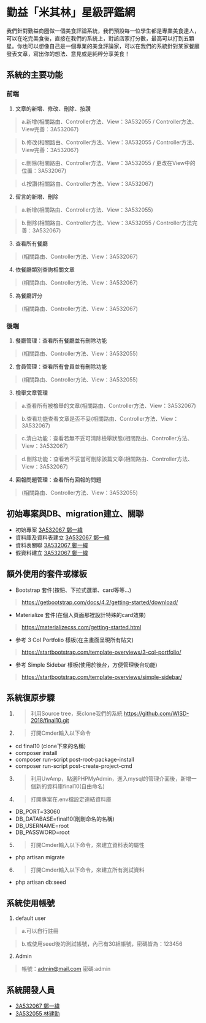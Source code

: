 

# 勤益「米其林」星級評鑑網

我們針對勤益商圈做一個美食評論系統，我們預設每一位學生都是專業美食達人，可以在吃完美食後，直接在我們的系統上，對該店家打分數，最高可以打到五顆星。你也可以想像自己是一個專業的美食評論家，可以在我們的系統針對某家餐廳發表文章，寫出你的想法、意見或是純粹分享美食！

## 系統的主要功能
### 前端
1. 文章的新增、修改、刪除、按讚
> a.新增(相關路由、Controller方法、View：3A532055 / Controller方法、View完善：3A532067)

> b.修改(相關路由、Controller方法、View：3A532055 / Controller方法、View完善：3A532067)

> c.刪除(相關路由、Controller方法、View：3A532055 / 更改在View中的位置：3A532067)

> d.按讚(相關路由、Controller方法、View：3A532067)

2. 留言的新增、刪除
> a.新增(相關路由、Controller方法、View：3A532055)

> b.刪除(相關路由、Controller方法、View：3A532055 / Controller方法完善：3A532067)

3. 查看所有餐廳
> (相關路由、Controller方法、View：3A532067)

4. 依餐廳類別查詢相關文章
> (相關路由、Controller方法、View：3A532067)

5. 為餐廳評分
> (相關路由、Controller方法、View：3A532067)

### 後端
1. 餐廳管理：查看所有餐廳並有刪除功能
> (相關路由、Controller方法、View：3A532055)

2. 會員管理：查看所有會員並有刪除功能
> (相關路由、Controller方法、View：3A532055)

3. 檢舉文章管理
> a.查看所有被檢舉的文章(相關路由、Controller方法、View：3A532067)

> b.查看功能查看文章是否不妥(相關路由、Controller方法、View：3A532067)

> c.清白功能：查看若無不妥可清除檢舉狀態(相關路由、Controller方法、View：3A532067)

> d.刪除功能：查看若不妥當可刪除該篇文章(相關路由、Controller方法、View：3A532067)

4. 回報問題管理：查看所有回報的問題
> (相關路由、Controller方法、View：3A532055)

## 初始專案與DB、migration建立、關聯
- 初始專案 [3A532067 鄭一緯](https://github.com/3A532067)
- 資料庫及資料表建立 [3A532067 鄭一緯](https://github.com/3A532067)
- 資料表關聯 [3A532067 鄭一緯](https://github.com/3A532067)
- 假資料建立 [3A532067 鄭一緯](https://github.com/3A532067)

## 額外使用的套件或樣板
- Bootstrap 套件(按鈕、下拉式選單、card等等...)
> https://getbootstrap.com/docs/4.2/getting-started/download/
- Materialize 套件(在個人頁面那裡設計特殊的card效果)
> https://materializecss.com/getting-started.html
- 參考 3 Col Portfolio 樣板(在主畫面呈現所有貼文)
> https://startbootstrap.com/template-overviews/3-col-portfolio/
- 參考 Simple Sidebar 樣板(使用於後台，方便管理後台功能)
> https://startbootstrap.com/template-overviews/simple-sidebar/

## 系統復原步驟
1. > 利用Source tree，來clone我們的系統 https://github.com/WISD-2018/final10.git
2. > 打開Cmder輸入以下命令
- cd final10 (clone下來的名稱)
- composer install
- composer run-script post-root-package-install
- composer run-script post-create-project-cmd
3. > 利用UwAmp，點選PHPMyAdmin，進入mysql的管理介面後，新增一個新的資料庫final10(自由命名)
4. > 打開專案在.env檔設定連結資料庫
- DB_PORT=33060
- DB_DATABASE=final10(剛剛命名的名稱)
- DB_USERNAME=root
- DB_PASSWORD=root
5. > 打開Cmder輸入以下命令，來建立資料表的屬性
- php artisan migrate
6. > 打開Cmder輸入以下命令，來建立所有測試資料
-  php artisan db:seed

## 系統使用帳號
1. default user
> a.可以自行註冊

> b.或使用seed後的測試帳號，內已有30組帳號，密碼皆為：123456
2. Admin
> 帳號：admin@mail.com 密碼:admin

## 系統開發人員
- [3A532067 鄭一緯](https://github.com/3A532067)
- [3A532055 林建勳](https://github.com/3A532055)
